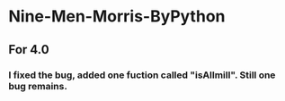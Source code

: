 # Nine-Men-Morris-ByPython

## For 4.0
### I fixed the bug, added one fuction called "isAllmill". Still one bug remains.
